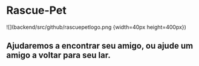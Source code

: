 # Rascue-Pet
![](backend/src/github/rascuepetlogo.png {width=40px height=400px})
## Ajudaremos a encontrar seu amigo, ou ajude um amigo a voltar para seu lar.


